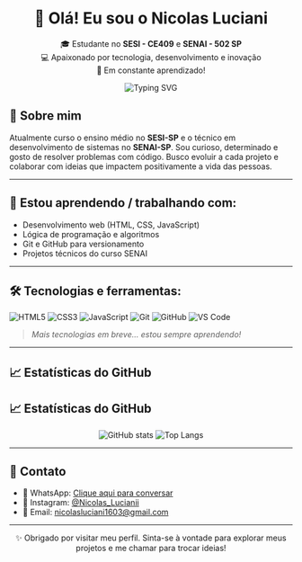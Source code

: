 <h1 align="center">👋 Olá! Eu sou o Nicolas Luciani</h1>

<p align="center">
🎓 Estudante no <strong>SESI - CE409</strong> e <strong>SENAI - 502 SP</strong> <br>
💻 Apaixonado por tecnologia, desenvolvimento e inovação <br>
🚀 Em constante aprendizado!
</p>

<p align="center">
  <img src="https://readme-typing-svg.demolab.com?font=Fira+Code&size=22&pause=1000&color=F700FF&center=true&vCenter=true&multiline=true&width=600&lines=👋+Olá!+Eu+sou+o+Nicolas+Luciani!;🎓+Estudante+no+SESI+-+CE409+%7C+SENAI+-+502+SP;💻+Apaixonado+por+tecnologia,+desenvolvimento+e+inovação;🚀+Em+constante+aprendizado!" alt="Typing SVG" />
</p>
<p align="center">

## 🧠 Sobre mim

Atualmente curso o ensino médio no **SESI-SP** e o técnico em desenvolvimento de sistemas no **SENAI-SP**. Sou curioso, determinado e gosto de resolver problemas com código. Busco evoluir a cada projeto e colaborar com ideias que impactem positivamente a vida das pessoas.

---

## 💼 Estou aprendendo / trabalhando com:
- Desenvolvimento web (HTML, CSS, JavaScript)
- Lógica de programação e algoritmos
- Git e GitHub para versionamento
- Projetos técnicos do curso SENAI

---

## 🛠️ Tecnologias e ferramentas:

![HTML5](https://img.shields.io/badge/-HTML5-E34F26?style=flat&logo=html5&logoColor=white)
![CSS3](https://img.shields.io/badge/-CSS3-1572B6?style=flat&logo=css3)
![JavaScript](https://img.shields.io/badge/-JavaScript-F7DF1E?style=flat&logo=javascript&logoColor=black)
![Git](https://img.shields.io/badge/-Git-F05032?style=flat&logo=git&logoColor=white)
![GitHub](https://img.shields.io/badge/-GitHub-181717?style=flat&logo=github)
![VS Code](https://img.shields.io/badge/-VS%20Code-007ACC?style=flat&logo=visual-studio-code)

> *Mais tecnologias em breve... estou sempre aprendendo!*

---

## 📈 Estatísticas do GitHub
## 📈 Estatísticas do GitHub

<p align="center">
  <img src="https://github-readme-stats.vercel.app/api?username=nicolasluciani&show_icons=true&count_private=true&hide=prs&theme=tokyonight&hide_title=true&width=400" alt="GitHub stats" />

  
  <img src="https://github-readme-stats.vercel.app/api/top-langs/?username=nicolasluciani&layout=compact&langs_count=6&theme=tokyonight&width=400" alt="Top Langs" />
</p>

---

## 📱 Contato

- 📱 WhatsApp: [Clique aqui para conversar](https://wa.me/5519982569088)
- 📸 Instagram: [@Nicolas_Lucianii](https://instagram.com/Nicolas_Lucianii)
- 📧 Email: [nicolasluciani1603@gmail.com](nicolasluciani1603@gmail.com)

---

<p align="center">✨ Obrigado por visitar meu perfil. Sinta-se à vontade para explorar meus projetos e me chamar para trocar ideias!</p>
